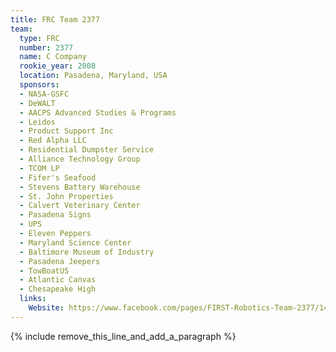 ```yaml
---
title: FRC Team 2377
team:
  type: FRC
  number: 2377
  name: C Company
  rookie_year: 2008
  location: Pasadena, Maryland, USA
  sponsors:
  - NASA-GSFC
  - DeWALT
  - AACPS Advanced Studies & Programs
  - Leidos
  - Product Support Inc
  - Red Alpha LLC
  - Residential Dumpster Service
  - Alliance Technology Group
  - TCOM LP
  - Fifer's Seafood
  - Stevens Battery Warehouse
  - St. John Properties
  - Calvert Veterinary Center
  - Pasadena Signs
  - UPS
  - Eleven Peppers
  - Maryland Science Center
  - Baltimore Museum of Industry
  - Pasadena Jeepers
  - TowBoatUS
  - Atlantic Canvas
  - Chesapeake High
  links:
    Website: https://www.facebook.com/pages/FIRST-Robotics-Team-2377/1410647532563646?sk=info&tab=page_info
---
```


{% include remove_this_line_and_add_a_paragraph %}